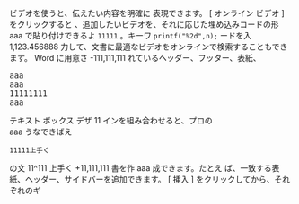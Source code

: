 ビデオを使うと、伝えたい内容を明確に
表現できます。 [ オンライン ビデオ ] をクリックすると
、追加したいビデオを、それに応じた埋め込みコードの形
aaa で貼り付けできるよ <code>11111</code> 。キーワ <code>printf("%2d",n);</code> ードを入 1,123.456888 力して、文書に最適なビデオをオンラインで検索することもできます。
Word に用意さ -111,111,111 れているヘッダー、フッター、表紙、
<pre>
aaa
aaa
11111111
aaa
</pre>
テキスト ボックス デザ 11 インを組み合わせると、プロの
<br />
aaa うなできばえ
```
11111上手く
```
の文 11^111 上手く +11,111,111 書を作 aaa 成できます。たとえ
ば、一致する表紙、ヘッダー、サイドバーを追加できます。 [ 挿入 ] をクリックしてから、それぞれのギ